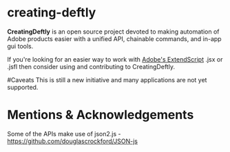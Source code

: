 # creating-deftly

**CreatingDeftly** is an open source project devoted to making automation of Adobe products easier with a unified API, chainable commands, and in-app gui tools.

If you're looking for an easier way to work with [Adobe's ExtendScript](https://creative.adobe.com/products/estk) .jsx or .jsfl then consider using and contributing to CreatingDeftly.

#Caveats
This is still a new initiative and many applications are not yet supported.

# Mentions & Acknowledgements

Some of the APIs make use of json2.js - https://github.com/douglascrockford/JSON-js
